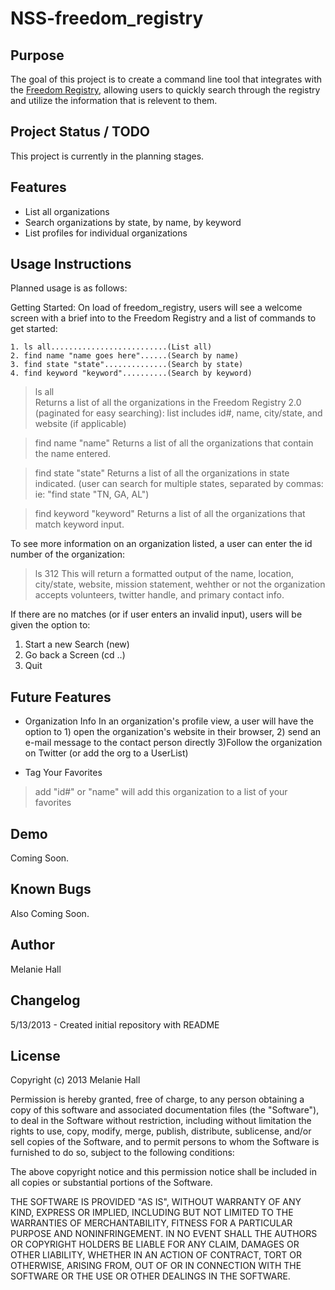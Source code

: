 NSS-freedom_registry
=====================


Purpose
-------

The goal of this project is to create a command line tool that integrates with the [Freedom Registry](http://www.freedomregistry.org/), allowing users to quickly search through the registry and utilize the information that is relevent to them.

Project Status / TODO
---------------------
This project is currently in the planning stages.

Features
--------
- List all organizations
- Search organizations by state, by name, by keyword
- List profiles for individual organizations

Usage Instructions
------------------
Planned usage is as follows:

Getting Started:
  On load of freedom_registry, users will see a welcome screen with a brief into to the Freedom Registry and a list of commands to get started:

    1. ls all..........................(List all)
    2. find name "name goes here"......(Search by name)
    3. find state "state"..............(Search by state)
    4. find keyword "keyword"..........(Search by keyword)

  > ls all <br/>
  Returns a list of all the organizations in the Freedom Registry 2.0 (paginated for easy searching): list includes id#, name, city/state, and website (if applicable)

  > find name "name"
  Returns a list of all the organizations that contain the name entered.

  > find state "state"
  Returns a list of all the organizations in state indicated.
  (user can search for multiple states, separated by commas: ie: "find state "TN, GA, AL")

  > find keyword "keyword"
  Returns a list of all the organizations that match keyword input.

  To see more information on an organization listed, a user can enter the id number of the organization:
  > ls 312
  This will return a formatted output of the name, location, city/state, website, mission statement, wehther or not the organization accepts volunteers, twitter handle, and primary contact info.

  If there are no matches (or if user enters an invalid input), users will be given the option to:
  1. Start a new Search (new)
  2. Go back a Screen (cd ..)
  3. Quit

Future Features
---------------

- Organization Info
In an organization's profile view, a user will have the option to 1) open the organization's website in their browser, 2) send an e-mail message to the contact person directly 3)Follow the organization on Twitter (or add the org to a UserList)

- Tag Your Favorites
> add "id#" or "name"
will add this organization to a list of your favorites

Demo
----

Coming Soon.


Known Bugs
----------

Also Coming Soon.

Author
------

Melanie Hall

Changelog
---------

5/13/2013 - Created initial repository with README

License
-------
Copyright (c) 2013 Melanie Hall

Permission is hereby granted, free of charge, to any person obtaining a copy
of this software and associated documentation files (the "Software"), to deal
in the Software without restriction, including without limitation the rights
to use, copy, modify, merge, publish, distribute, sublicense, and/or sell
copies of the Software, and to permit persons to whom the Software is
furnished to do so, subject to the following conditions:

The above copyright notice and this permission notice shall be included in
all copies or substantial portions of the Software.

THE SOFTWARE IS PROVIDED "AS IS", WITHOUT WARRANTY OF ANY KIND, EXPRESS OR
IMPLIED, INCLUDING BUT NOT LIMITED TO THE WARRANTIES OF MERCHANTABILITY,
FITNESS FOR A PARTICULAR PURPOSE AND NONINFRINGEMENT. IN NO EVENT SHALL THE
AUTHORS OR COPYRIGHT HOLDERS BE LIABLE FOR ANY CLAIM, DAMAGES OR OTHER
LIABILITY, WHETHER IN AN ACTION OF CONTRACT, TORT OR OTHERWISE, ARISING FROM,
OUT OF OR IN CONNECTION WITH THE SOFTWARE OR THE USE OR OTHER DEALINGS IN
THE SOFTWARE.
